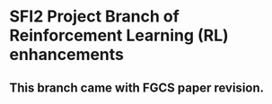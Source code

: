 # SFI2 Project Branch of Reinforcement Learning (RL) enhancements 

## This branch came with FGCS paper revision.